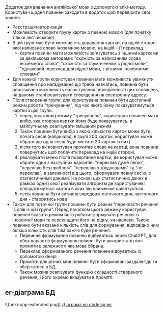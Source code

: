 Додаток для вивчання англійської мови з допомогою anki-методу. Користувач щодня повинен заходити в додаток щоб перевірити свої знання.
- Реєстрація/авторизація
- Можливість створити групу карток з певною мовою (для початку тільки англійською)
- В цій групі має бути можливість додавання картки, на одній стороні якої написане слово іноземною мовою, на іншій - її переклад
	- картки повинні мати можливість зв'язуватись з іншими картками за декількома методами: "схожість за написанням слова іноземного слова", "схожість за тлумаченням з рідної мови", "однаковий переклад для рідної мови, з різними іноземними словами"
- Для кожної групи користувач повинен мати можливість увімкнути сповіщення про нагадування що треба навчатись, повинна бути реалізована можливість налаштування періодичності цих сповіщень, на даному етапі реалізувати сповіщення на електронну адресу.
- Після створення групи, для користувача повинен бути доступний режим роботи "тренування", під час якого йому показуватимуться картки з цієї групи.
	1. перед початком режиму "тренування", користувач повинен мати вибір, яка сторона картки йому буде показуватись, в майбутньому реалізувати змішаний режим
	2. Також повинен бути вибір з якою кількістю карток може бути почата сесія (наприклад: в групі 200 карток, користувач може обрати що одна сесія буде містити 20 карток із них)
	3. після того як користувач прочитав слово на картці, вона повинна повернутись щоб побачити переклад на іншій стороні.
	4. реалізувати меню після повертання картки, де користувач може обрати один з наступних варіантів: "переклав дуже легко", "переклав без проблем", "переклав з труднощами" та "не переклав", в залежності від цього, сформувати певну сесію, з статистичними даними. На основі цих статистичних даних в рамках однієї сесії реалізувати алгоритм де користувачеві попадатимуться картки в яких він найменше орієнтується.
	5. сесія повинна бути активна впродовж поточного дня, наступного дня - створитись нова
- Також для поточної групи повинен бути режим "перекласти речення із слів із цієї групи". Перед початком цього режиму користувач повинен вказати режим його роботи: формувати речення із іноземної мови та перекладати його на рідну, чи навпаки. Також повинно бути вказано кількість слів для формування, відповідно чим більша кількість слів тим важче буде речення.
	- Первинне формування повинно відбуватись через ChatGPT, для обох варіантів формування повинні бути використані різні промпти в залежності яка мова обрана.
	- Переклад сформованого речення повинен відбуватись із допомогою deepl.
	- Промпти для різних мов повинні бути сформовані заздалегідь та зберігатись в БД.
	- Також можна реалізувати функцію складності створеного речення, і його окремо вказувати в промпті.


## er-діаграма БД
![[anki-app-extended.png]]
[Діаграма на dbdesigner](https://dbdesigner.page.link/WBcextXt7HcXJidt6)